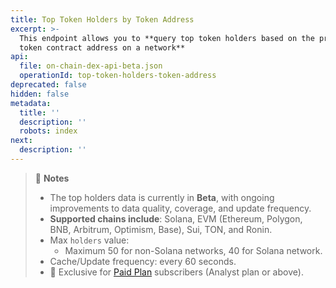 ```yaml
---
title: Top Token Holders by Token Address
excerpt: >-
  This endpoint allows you to **query top token holders based on the provided
  token contract address on a network**
api:
  file: on-chain-dex-api-beta.json
  operationId: top-token-holders-token-address
deprecated: false
hidden: false
metadata:
  title: ''
  description: ''
  robots: index
next:
  description: ''
---
```

> 📘 **Notes**
>
> * The top holders data is currently in **Beta**, with ongoing improvements to data quality, coverage, and update frequency.
> * **Supported chains include**: Solana, EVM (Ethereum, Polygon, BNB, Arbitrum, Optimism, Base), Sui, TON, and Ronin.
> * Max `holders` value:
>   * Maximum 50 for non-Solana networks, 40 for Solana network.
> * Cache/Update frequency: every 60 seconds.
> * 💼 Exclusive for [Paid Plan](https://www.coingecko.com/en/api/pricing) subscribers (Analyst plan or above).
